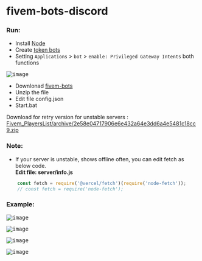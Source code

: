 # fivem-bots-discord

### Run:
- Install [Node](https://nodejs.org/en/)
- Create [token bots](https://discord.com/developers/applications)
- Setting `Applications` > `bot` > `enable: Privileged Gateway Intents` both functions

<kbd> ![image](https://user-images.githubusercontent.com/22098092/174883133-a09584ba-7363-4885-a14f-fc0949a6e845.png)
- Downlonad [fivem-bots](https://github.com/Kuju29/Fivem_PlayersList/archive/refs/heads/main.zip)
- Unzip the file
- Edit file config.json
- Start.bat

Download for retry version for unstable servers : [Fivem_PlayersList/archive/2e58e04717906e6e432a64e3dd6a4e5481c18cc9.zip](https://github.com/Kuju29/Fivem_PlayersList/archive/2e58e04717906e6e432a64e3dd6a4e5481c18cc9.zip)

### Note:
- If your server is unstable, shows offline often, you can edit fetch as below code.\
**Edit file: server/info.js**
```js
    const fetch = require('@vercel/fetch')(require('node-fetch'));
    // const fetch = require('node-fetch');
```

### Example:
<kbd> ![image](https://user-images.githubusercontent.com/22098092/208278720-ef0431c8-beb8-44f8-a12a-c427a0452fec.png)

<kbd> ![image](https://user-images.githubusercontent.com/22098092/174884363-fcde4ec5-f9c0-47a9-b653-e2f94fcb6999.png)
  
<kbd> ![image](https://user-images.githubusercontent.com/22098092/174883919-dfaecbe3-6ec6-4f47-853f-db2b47c692be.png)

<kbd> ![image](https://user-images.githubusercontent.com/22098092/174884221-95ddac49-77cf-4878-9752-b3ae53edbb64.png)
